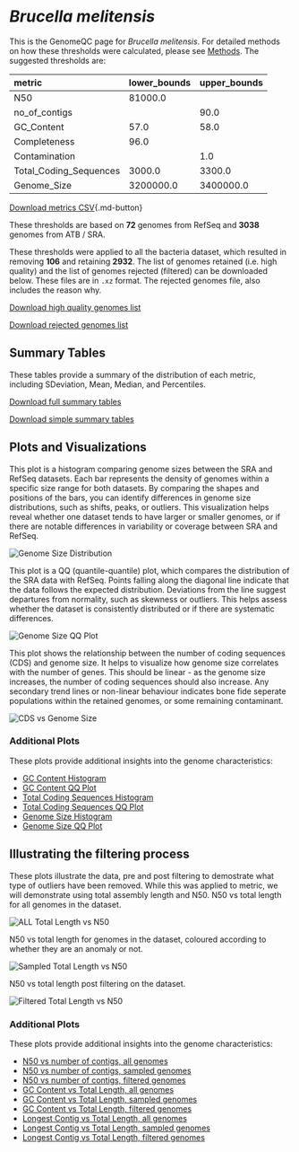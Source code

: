 # *Brucella melitensis*

This is the GenomeQC page for *Brucella melitensis*. For detailed methods on how these thresholds were calculated, please see [Methods](../../methods.md).
The suggested thresholds are: 

| metric                 | lower_bounds   | upper_bounds   |
|:-----------------------|:---------------|:---------------|
| N50                    | 81000.0        |                |
| no_of_contigs          |                | 90.0           |
| GC_Content             | 57.0           | 58.0           |
| Completeness           | 96.0           |                |
| Contamination          |                | 1.0            |
| Total_Coding_Sequences | 3000.0         | 3300.0         |
| Genome_Size            | 3200000.0      | 3400000.0      |

[Download metrics CSV](Brucella_melitensis_metrics.csv){.md-button}


These thresholds are based on **72** genomes from RefSeq and **3038** genomes from ATB / SRA.

These thresholds were applied to all the bacteria dataset, which resulted in removing **106** and retaining **2932**.
The list of genomes retained (i.e. high quality) and the list of genomes rejected (filtered) can be downloaded below. These files are in `.xz` format. The rejected genomes file, also includes the reason why.

[Download high quality genomes list](Brucella_melitensis_high_quality_genomes.csv.xz)


[Download rejected genomes list](Brucella_melitensis_filtered_out_genomes.csv.xz)



## Summary Tables
These tables provide a summary of the distribution of each metric, including SDeviation, Mean, Median, and Percentiles.

[Download full summary tables](summary.csv)

[Download simple summary tables](selected_summary.csv)

## Plots and Visualizations

This plot is a histogram comparing genome sizes between the SRA and RefSeq datasets. Each bar represents the density of genomes within a specific size range for both datasets. By comparing the shapes and positions of the bars, you can identify differences in genome size distributions, such as shifts, peaks, or outliers. This visualization helps reveal whether one dataset tends to have larger or smaller genomes, or if there are notable differences in variability or coverage between SRA and RefSeq.

![Genome Size Distribution](Genome_Size_refseq_histogram_kde.png)

This plot is a QQ (quantile-quantile) plot, which compares the distribution of the SRA data with RefSeq. Points falling along the diagonal line indicate that the data follows the expected distribution. Deviations from the line suggest departures from normality, such as skewness or outliers. This helps assess whether the dataset is consistently distributed or if there are systematic differences.

![Genome Size QQ Plot](Genome_Size_refseq_qqplot.png)

This plot shows the relationship between the number of coding sequences (CDS) and genome size. It helps to visualize how genome size correlates with the number of genes. This should be linear - as the genome size increases, the number of coding sequences should also increase. Any secondary trend lines or non-linear behaviour indicates bone fide seperate populations within the retained genomes, or some remaining contaminant. 

![CDS vs Genome Size](Brucella_melitensis_CDS_vs_Genome_Size.png)

### Additional Plots

These plots provide additional insights into the genome characteristics:

- [GC Content Histogram](GC_Content_refseq_histogram_kde.png)
- [GC Content QQ Plot](GC_Content_refseq_qqplot.png)
- [Total Coding Sequences Histogram](Total_Coding_Sequences_refseq_histogram_kde.png)
- [Total Coding Sequences QQ Plot](Total_Coding_Sequences_refseq_qqplot.png)
- [Genome Size Histogram](Genome_Size_refseq_histogram_kde.png)
- [Genome Size QQ Plot](Genome_Size_refseq_qqplot.png)
## Illustrating the filtering process
These plots illustrate the data, pre and post filtering to demostrate what type of outliers have been removed. While this was applied to metric, we will demonstrate using total assembly length and N50.
N50 vs total length for all genomes in the dataset.

![ALL Total Length vs N50](Brucella_melitensis_all_total_length_N50.png)

N50 vs total length for genomes in the dataset, coloured according to whether they are an anomaly or not.

![Sampled Total Length vs N50](Brucella_melitensis_sample_total_length_N50.png)

N50 vs total length post filtering on the dataset.

![Filtered Total Length vs N50](Brucella_melitensis_filt_total_length_N50.png)

### Additional Plots

These plots provide additional insights into the genome characteristics:

- [N50 vs number of contigs, all genomes](Brucella_melitensis_all_N50_number.png)
- [N50 vs number of contigs, sampled genomes](Brucella_melitensis_sample_N50_number.png)
- [N50 vs number of contigs, filtered genomes](Brucella_melitensis_filt_N50_number.png)
- [GC Content vs Total Length, all genomes](Brucella_melitensis_all_total_length_GC_Content.png)
- [GC Content vs Total Length, sampled genomes](Brucella_melitensis_sample_total_length_GC_Content.png)
- [GC Content vs Total Length, filtered genomes](Brucella_melitensis_filt_total_length_GC_Content.png)
- [Longest Contig vs Total Length, all genomes](Brucella_melitensis_all_total_length_longest.png)
- [Longest Contig vs Total Length, sampled genomes](Brucella_melitensis_sample_total_length_longest.png)
- [Longest Contig vs Total Length, filtered genomes](Brucella_melitensis_filt_total_length_longest.png)
